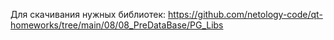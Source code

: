 Для скачивания нужных библиотек: https://github.com/netology-code/qt-homeworks/tree/main/08/08_PreDataBase/PG_Libs